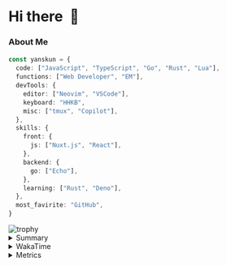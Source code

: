 # Hi there&nbsp; :wave:

### About Me

```ts
const yanskun = {
  code: ["JavaScript", "TypeScript", "Go", "Rust", "Lua"],
  functions: ["Web Developer", "EM"],
  devTools: {
    editor: ["Neovim", "VSCode"],
    keyboard: "HHKB",
    misc: ["tmux", "Copilot"],
  },
  skills: {
    front: {
      js: ["Nuxt.js", "React"],
    },
    backend: {
      go: ["Echo"],
    },
    learning: ["Rust", "Deno"],
  },
  most_favirite: "GitHub",
}
```
<!-- https://github.com/ryo-ma/github-profile-trophy -->
<img src="https://github-profile-trophy.vercel.app/?username=yanskun&theme=onedark&column=3" alt="trophy">


<details>
  <summary>Summary</summary>
  <!-- https://github.com/vn7n24fzkq/github-profile-summary-cards -->
<picture>
  <source media="(prefers-color-scheme: dark)" srcset="https://raw.githubusercontent.com/yanskun/yanskun/master/profile-summary-card-output/nord_dark/0-profile-details.svg">
 <img src="https://raw.githubusercontent.com/yanskun/yanskun/master/profile-summary-card-output/default/0-profile-details.svg">
</picture>
<br>
<picture>
  <source media="(prefers-color-scheme: dark)" srcset="https://raw.githubusercontent.com/yanskun/yanskun/master/profile-summary-card-output/nord_dark/1-repos-per-language.svg">
 <img src="https://raw.githubusercontent.com/yanskun/yanskun/master/profile-summary-card-output/default/1-repos-per-language.svg">
</picture>
<picture>
  <source media="(prefers-color-scheme: dark)" srcset="https://raw.githubusercontent.com/yanskun/yanskun/master/profile-summary-card-output/nord_dark/2-most-commit-language.svg">
 <img src="https://raw.githubusercontent.com/yanskun/yanskun/master/profile-summary-card-output/default/2-most-commit-language.svg">
</picture>
<br>
<picture>
  <source media="(prefers-color-scheme: dark)" srcset="https://raw.githubusercontent.com/yanskun/yanskun/master/profile-summary-card-output/nord_dark/3-stats.svg">
 <img src="https://raw.githubusercontent.com/yanskun/yanskun/master/profile-summary-card-output/default/3-stats.svg">
</picture>
<picture>
  <source media="(prefers-color-scheme: dark)" srcset="https://raw.githubusercontent.com/yanskun/yanskun/master/profile-summary-card-output/nord_dark/4-productive-time.svg">
 <img src="https://raw.githubusercontent.com/yanskun/yanskun/master/profile-summary-card-output/default/4-productive-time.svg">
</picture>

</details>

<details>
  <summary>WakaTime</summary>
<!--START_SECTION:waka-->
![Code Time](http://img.shields.io/badge/Code%20Time-941%20hrs%2044%20mins-blue)

**🐱 My GitHub Data** 

> 📦 128.4 kB Used in GitHub's Storage 
 > 
> 🏆 1,227 Contributions in the Year 2024
 > 
> 💼 Opted to Hire
 > 
> 📜 109 Public Repositories 
 > 
> 🔑 3 Private Repositories 
 > 
**I'm a Night 🦉** 

```text
🌞 Morning                1436 commits        ███░░░░░░░░░░░░░░░░░░░░░░   11.81 % 
🌆 Daytime                4541 commits        █████████░░░░░░░░░░░░░░░░   37.36 % 
🌃 Evening                3542 commits        ███████░░░░░░░░░░░░░░░░░░   29.14 % 
🌙 Night                  2636 commits        █████░░░░░░░░░░░░░░░░░░░░   21.69 % 
```
📅 **I'm Most Productive on Tuesday** 

```text
Monday                   1760 commits        ████░░░░░░░░░░░░░░░░░░░░░   14.48 % 
Tuesday                  2464 commits        █████░░░░░░░░░░░░░░░░░░░░   20.27 % 
Wednesday                1653 commits        ███░░░░░░░░░░░░░░░░░░░░░░   13.60 % 
Thursday                 1490 commits        ███░░░░░░░░░░░░░░░░░░░░░░   12.26 % 
Friday                   1242 commits        ███░░░░░░░░░░░░░░░░░░░░░░   10.22 % 
Saturday                 1587 commits        ███░░░░░░░░░░░░░░░░░░░░░░   13.06 % 
Sunday                   1959 commits        ████░░░░░░░░░░░░░░░░░░░░░   16.12 % 
```


📊 **This Week I Spent My Time On** 

```text
🕑︎ Time Zone: Asia/Tokyo

💬 Programming Languages: 
TypeScript               19 hrs 54 mins      ██████████████████████░░░   86.24 % 
Go                       45 mins             █░░░░░░░░░░░░░░░░░░░░░░░░   03.26 % 
YAML                     38 mins             █░░░░░░░░░░░░░░░░░░░░░░░░   02.76 % 
JSON                     24 mins             ░░░░░░░░░░░░░░░░░░░░░░░░░   01.76 % 
Protocol Buffer          23 mins             ░░░░░░░░░░░░░░░░░░░░░░░░░   01.71 % 

🔥 Editors: 
VS Code                  20 hrs 6 mins       ██████████████████████░░░   87.11 % 
Neovim                   2 hrs 58 mins       ███░░░░░░░░░░░░░░░░░░░░░░   12.89 % 

💻 Operating System: 
Mac                      23 hrs 4 mins       █████████████████████████   100.00 % 
```


 Last Updated on 09/07/2024 06:04:00 UTC
<!--END_SECTION:waka-->
</details>

<details>
  <summary>Metrics</summary>
  <img src="https://github.com/yanskun/yanskun/blob/main/github-metrics.svg" alt="Metrics">
</details>
